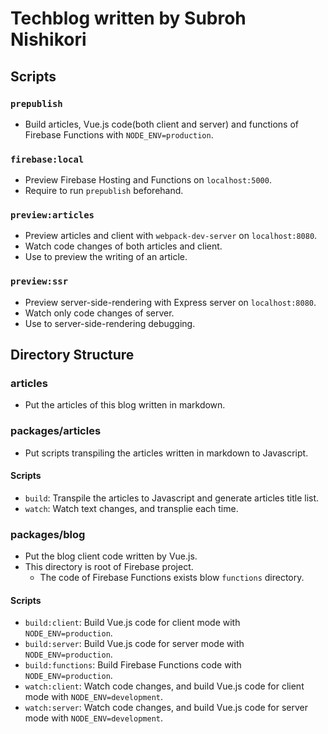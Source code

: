# Techblog written by Subroh Nishikori

## Scripts
### `prepublish`
- Build articles, Vue.js code(both client and server) and functions of Firebase Functions with `NODE_ENV=production`.

### `firebase:local`
- Preview Firebase Hosting and Functions on `localhost:5000`.
- Require to run `prepublish` beforehand.

### `preview:articles`
- Preview articles and client with `webpack-dev-server` on `localhost:8080`.
- Watch code changes of both articles and client.
- Use to preview the writing of an article.

### `preview:ssr`
- Preview server-side-rendering with Express server on `localhost:8080`.
- Watch only code changes of server.
- Use to server-side-rendering debugging.

## Directory Structure
### articles
- Put the articles of this blog written in markdown.

### packages/articles
- Put scripts transpiling the articles written in markdown to Javascript.

#### Scripts

- `build`: Transpile the articles to Javascript and generate articles title list.
- `watch`: Watch text changes, and transplie each time.

### packages/blog
- Put the blog client code written by Vue.js.
- This directory is root of Firebase project.
  - The code of Firebase Functions exists blow `functions` directory.

#### Scripts

- `build:client`: Build Vue.js code for client mode with `NODE_ENV=production`.
- `build:server`: Build Vue.js code for server mode with `NODE_ENV=production`.
- `build:functions`: Build Firebase Functions code with `NODE_ENV=production`.
- `watch:client`: Watch code changes, and build Vue.js code for client mode with `NODE_ENV=development`.
- `watch:server`: Watch code changes, and build Vue.js code for server mode with `NODE_ENV=development`.
